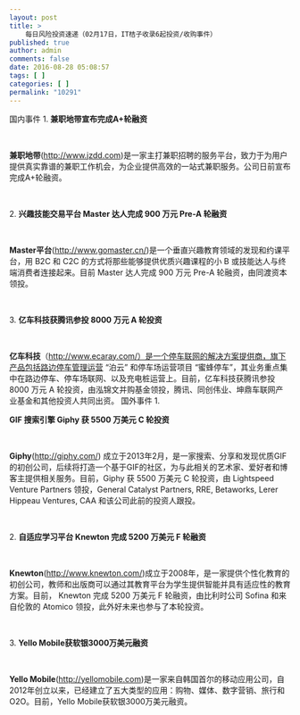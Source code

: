 ```yaml
---
layout: post
title: >
    每日风险投资速递（02月17日，IT桔子收录6起投资/收购事件）
published: true
author: admin
comments: false
date: 2016-08-28 05:08:57
tags: [ ]
categories: [ ]
permalink: "10291"
---
```

  国内事件   1. **兼职地带宣布完成A+轮融资** 

&nbsp;

**兼职地带**(http://www.jzdd.com)是一家主打兼职招聘的服务平台，致力于为用户提供真实靠谱的兼职工作机会，为企业提供高效的一站式兼职服务。公司日前宣布完成A+轮融资。

&nbsp;

2. **兴趣技能交易平台 Master 达人完成 900 万元 Pre-A 轮融资**

&nbsp;

**Master平台**(http://www.gomaster.cn/)是一个垂直兴趣教育领域的发现和约课平台，用 B2C 和 C2C 的方式将那些能够提供优质兴趣课程的小 B 或技能达人与终端消费者连接起来。目前 Master 达人完成 900 万元 Pre-A 轮融资，由同渡资本领投。

&nbsp;

3. **亿车科技获腾讯参投 8000 万元 A 轮投资**

&nbsp;

**亿车科技**（http://www.ecaray.com/）是一个停车联网的解决方案提供商，旗下产品包括路边停车管理运营 “泊云” 和停车场运营项目 “蜜蜂停车”，其业务重点集中在路边停车、停车场联网、以及充电桩运营上。目前，亿车科技获腾讯参投 8000 万元 A 轮投资，由泓锦文并购基金领投，腾讯、同创伟业、坤鼎车联网产业基金和其他投资人共同出资。  国外事件   1. 

**GIF 搜索引擎 Giphy 获 5500 万美元 C 轮投资** 

&nbsp;

**Giphy**(http://giphy.com/) 成立于2013年2月，是一家搜索、分享和发现优质GIF的初创公司，后续将打造一个基于GIF的社区，为与此相关的艺术家、爱好者和博客主提供相关服务。目前，Giphy 获 5500 万美元 C 轮投资，由 Lightspeed Venture Partners 领投，General Catalyst Partners, RRE, Betaworks, Lerer Hippeau Ventures, CAA 和该公司此前的投资人跟投。

&nbsp;

2. **自适应学习平台 Knewton 完成 5200 万美元 F 轮融资**

&nbsp;

**Knewton**(http://www.knewton.com/)成立于2008年，是一家提供个性化教育的初创公司，教师和出版商可以通过其教育平台为学生提供智能并具有适应性的教育方案。目前， Knewton 完成 5200 万美元 F 轮融资，由比利时公司 Sofina 和来自伦敦的 Atomico 领投，此外好未来也参与了本轮投资。

&nbsp;

3. **Yello Mobile获软银3000万美元融资**

&nbsp;

**Yello Mobile**(http://yellomobile.com)是一家来自韩国首尔的移动应用公司，自2012年创立以来，已经建立了五大类型的应用：购物、媒体、数字营销、旅行和O2O。目前，Yello Mobile获软银3000万美元融资。 